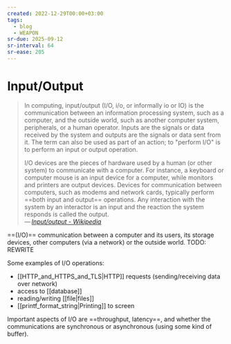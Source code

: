 ```yaml
---
created: 2022-12-29T00:00+03:00
tags:
  - blog
  - WEAPON
sr-due: 2025-09-12
sr-interval: 64
sr-ease: 205
---
```


# Input/Output

> In computing, input/output (I/O, i/o, or informally io or IO) is the communication between an information processing system, such as a computer, and the outside world, such as another computer system, peripherals, or a human operator. Inputs are the signals or data received by the system and outputs are the signals or data sent from it. The term can also be used as part of an action; to "perform I/O" is to perform an input or output operation.
>
> I/O devices are the pieces of hardware used by a human (or other system) to communicate with a computer. For instance, a keyboard or computer mouse is an input device for a computer, while monitors and printers are output devices. Devices for communication between computers, such as modems and network cards, typically perform ==both input and output== operations. Any interaction with the system by an interactor is an input and the reaction the system responds is called the output.\
> — <cite>[Input/output - Wikipedia](https://en.wikipedia.org/wiki/Input/output)</cite> <!--SR:!2024-09-22,18,245-->

==(I/O)== communication between a computer and its users, its storage devices, other computers (via a network) or the outside world. TODO: REWRITE <!--SR:!2024-10-26,29,237-->

Some examples of I/O operations:
<br class="f">

- [[HTTP_and_HTTPS_and_TLS|HTTP]] requests (sending/receiving data over network)
- access to [[database]]
- reading/writing [[file|files]]
- [[printf_format_string|Printing]] to screen <!--SR:!2024-09-07,4,236-->

Important aspects of I/O are ==throughput, latency==, and whether the communications are synchronous or asynchronous (using some kind of buffer). <!--SR:!2025-08-04,3,216-->
